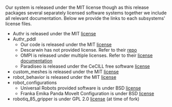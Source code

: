 Our system is released under the MIT license though as this release packages several separately licensed software systems together we include all relevant documentation. Below we provide the links to each subsystems' license files.

- Authr is released under the MIT [license](./authr/LICENSE)
- Authr_pddl
  - Our code is released under the MIT [license](./authr_pddl/LICENSE)
  - Descarwin has not provided license. Refer to their [repo](https://github.com/nojhan/descarwin)
  - OMPI is released under multiple licenses. Refer to their [license documentation](./authr_pddl/ompi/LICENSE)
  - Paradiseo is released under the CeCILL free software [license](./authr_pddl/paradiseo/LICENSE)
- custom_meshes is released under the MIT [license](./custom_meshes/LICENSE)
- robot_behavior is released under the MIT [license](./robot_behavior/LICENSE)
- robot_configurations
  - Universal Robots provided software is under BSD [license](./robot_configurations/UR_LICENSE)
  - Franka Emika Panda MoveIt Configuration is under BSD [license](./robot_configurations/FEP_LICENSE)
- robotiq_85_gripper is under GPL 2.0 [license](./robotiq_85_gripper/LICENSE) (at time of fork)
